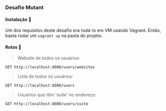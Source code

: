 ### Desafio Mutant

#### Instalação 🚀

Um dos requisitos deste desafio era rodá-lo em VM usando Vagrant. Então, basta rodar um ```vagrant up``` na pasta do projeto.

#### Rotas 🔗

> Website de todos os usuários:

```
GET http://localhost:8080/users/websites
````

> Lista de todos os usuários:

```
GET http://localhost:8080/users
```

> Usuários que têm 'suite' no endereço:

```
GET http://localhost:8080/users/suite
````
